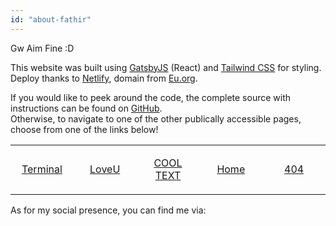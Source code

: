 ```yaml
---
id: "about-fathir"
---
```

Gw Aim Fine :D



<p>

This website was built using [GatsbyJS](https://www.gatsbyjs.org/) (React) and [Tailwind CSS](https://tailwindcss.com/) for styling.  
Deploy thanks to [Netlify](https://www.netlify.com/), domain from [Eu.org](https://nic.eu.org/).

If you would like to peek around the code, the complete source with instructions can be found on [GitHub](https://github.com/fatngatirbilek/Website).  
Otherwise, to navigate to one of the other publically accessible pages, choose from one of the links below!



<table width="80%" margin-top="-50px" margin-left="-20px"> 
  <tr>
  <td width="20%">

<a><p align="center">
[Terminal](https://fatngatirbilek.eu.orgx/intro)‌‌
</p>
  </td>
  <td width="20%">

<a><p align="center">
[LoveU](https://fatngatirbilek.eu.org/x/loveu)‌‌
</p>
  </td>
    <td width="20%">

<a><p align="center">
[COOL TEXT](https://fatngatirbilek.eu.org/x/cooltext)‌‌
</p>
  </td>
    <td width="20%">

<a><p align="center">
[Home](https://fatngatirbilek.eu.org)
</p>
  </td>
    <td width="20%">

<a><p align="center">
[404](https://fatngatirbilek.eu.org/404)‌‌
</p>
  </td>
  </table>


As for my social presence, you can find me via:
</p>
